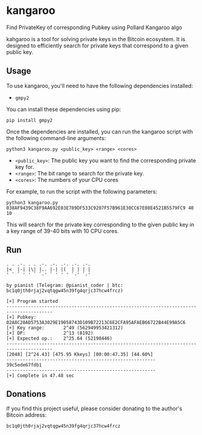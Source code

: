 # kangaroo
Find PrivateKey of corresponding Pubkey using Pollard Kangaroo algo

kahgaroo is a tool for solving private keys in the Bitcoin ecosystem. It is designed to efficiently search for private keys that correspond to a given public key.

## Usage

To use kangaroo, you'll need to have the following dependencies installed:

- `gmpy2`

You can install these dependencies using pip:

```
pip install gmpy2
```

Once the dependencies are installed, you can run the kangaroo script with the following command-line arguments:

```
python3 kangaroo.py <public_key> <range> <cores>
```

- `<public_key>`: The public key you want to find the corresponding private key for.
- `<range>`: The bit range to search for the private key.
- `<cores>`: The numbers of your CPU cores

For example, to run the script with the following parameters:

```
python3 kangaroo.py 038AF9439C38F9AA692E03E789DF533C9207F57B961E30CC67E08E4521B5579FC9 40 10
```

This will search for the private key corresponding to the given public key in a key range of 39-40 bits with 10 CPU cores.

## Run
```
. . .-. . . .-. .-. .-. .-. .-.
|<  |-| |\| |.. |-| |(  | | | |
' ` ` ' ' ` `-' ` ' ' ' `-' `-'

by pianist (Telegram: @pianist_coder | btc: bc1q0jth0rjaj2vqtqgw45n39fg4qrjc37hcw4frcz)

[+] Program started
---------------------------------------------------------------------------------------
[+] Pubkey:          02A8C20AD5753A3029E19058743D109B72213C6E2CFA95AFAEB66722B44E99A5C6
[+] Key range:       2^49 (562949953421312)
[+] DP:              2^13 (8192)
[+] Expected op.:    2^25.64 (52198446)
---------------------------------------------------------------------------------------
[2048] [2^24.43] [475.95 Kkeys] [00:00:47.35] [44.60%]
-------------------------------------------------------
39c5ede67fdb1
-------------------------------------------------------
[+] Complete in 47.48 sec
```

## Donations
If you find this project useful, please consider donating to the author's Bitcoin address:

`bc1q0jth0rjaj2vqtqgw45n39fg4qrjc37hcw4frcz`

